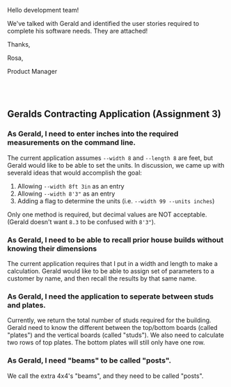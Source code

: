 Hello development team!

We've talked with Gerald and identified the user stories required to complete his software needs. They are attached!

Thanks,

Rosa,

Product Manager

<br/>
<br/>

## Geralds Contracting Application (Assignment 3)

### As Gerald, I need to enter inches into the required measurements on the command line.

The current application assumes `--width 8` and `--length 8` are feet, but Gerald would like to be able to set the units. In discussion, we came up with severald ideas that would accomplish the goal:

  1. Allowing `--width 8ft 3in` as an entry
  2. Allowing `--width 8'3"` as an entry
  3. Adding a flag to determine the units (i.e. `--width 99 --units inches`)

Only one method is required, but decimal values are NOT acceptable. (Gerald doesn't want `8.3` to be confused with `8'3"`).

### As Gerald, I need to be able to recall prior house builds without knowing their dimensions

The current application requires that I put in a width and length to make a calculation. Gerald would like to be able to assign set of parameters to a customer by name, and then recall the results by that same name.

### As Gerald, I need the application to seperate between studs and plates.

Currently, we return the total number of studs required for the building. Gerald need to know the different between the top/bottom boards (called "plates") and the vertical boards (called "studs"). We also need to calculate two rows of top plates. The bottom plates will still only have one row.

### As Gerald, I need "beams" to be called "posts".

We call the extra 4x4's "beams", and they need to be called "posts".